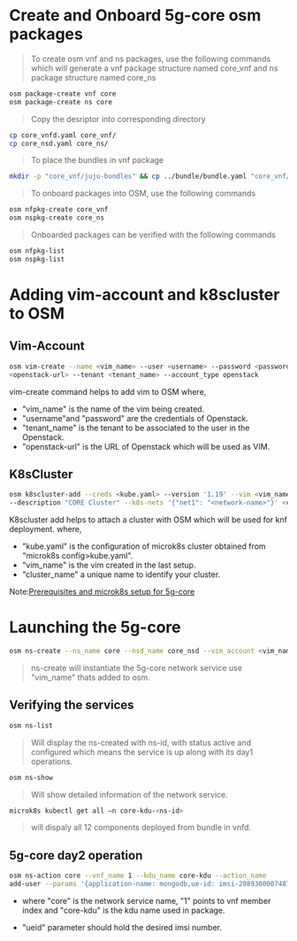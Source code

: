 <!--
Copyright 2020 Tata Elxsi

 Licensed under the Apache License, Version 2.0 (the "License"); you may
 not use this file except in compliance with the License. You may obtain
 a copy of the License at

         http://www.apache.org/licenses/LICENSE-2.0

 Unless required by applicable law or agreed to in writing, software
 distributed under the License is distributed on an "AS IS" BASIS, WITHOUT
 WARRANTIES OR CONDITIONS OF ANY KIND, either express or implied. See the
 License for the specific language governing permissions and limitations
 under the License.

 For those usages not covered by the Apache License, Version 2.0 please
 contact: canonical@tataelxsi.onmicrosoft.com

 To get in touch with the maintainers, please contact:
 canonical@tataelxsi.onmicrosoft.com
-->

# Create and Onboard 5g-core osm packages

> To create osm vnf and ns packages, use the following commands which will
generate a vnf package structure named core_vnf and ns package structure named core_ns

```bash
osm package-create vnf core
osm package-create ns core
```

> Copy the desriptor into corresponding directory

```bash
cp core_vnfd.yaml core_vnf/
cp core_nsd.yaml core_ns/
```

> To place the bundles in vnf package

```bash
mkdir -p "core_vnf/juju-bundles" && cp ../bundle/bundle.yaml "core_vnf/juju-bundles"
```

> To onboard packages into OSM, use the following commands

```bash
osm nfpkg-create core_vnf
osm nspkg-create core_ns
```

> Onboarded packages can be verified with the following commands

```bash
osm nfpkg-list
osm nspkg-list
```

# Adding vim-account and k8scluster to OSM

## Vim-Account

```bash
osm vim-create --name <vim_name> --user <username> --password <password> --auth_url
<openstack-url> --tenant <tenant_name> --account_type openstack
```

vim-create command helps to add vim to OSM where,

- "vim_name" is the name of the vim being created.
- "username"and "password" are the credentials of Openstack.
- "tenant_name" is the tenant to be associated to the user in the Openstack.
- "openstack-url" is the URL of Openstack which will be used as VIM.

## K8sCluster

```bash
osm k8scluster-add --creds <kube.yaml> --version '1.19' --vim <vim_name>
--description "CORE Cluster" --k8s-nets '{"net1": "<network-name>"}' <cluster_name>
```

K8scluster add helps to attach a cluster with OSM which will be used for knf deployment.
where,

- "kube.yaml" is the configuration of microk8s cluster obtained from "microk8s config>kube.yaml".
- "vim_name" is the vim created in the last setup.
- "cluster_name" a unique name to identify your cluster.

Note:[Prerequisites and microk8s setup for 5g-core](../README.md)

# Launching the 5g-core

```bash
osm ns-create --ns_name core --nsd_name core_nsd --vim_account <vim_name>
```

> ns-create will instantiate the 5g-core network service use
"vim_name" thats added to osm.

## Verifying the services

```bash
osm ns-list
```

> Will display the ns-created with ns-id, with status active and configured
which means the service is up along with its day1 operations.

```bash
osm ns-show
```

> Will show detailed information of the network service.

```bash
microk8s kubectl get all –n core-kdu-<ns-id>
```

> will dispaly all 12 components deployed from bundle in vnfd.

## 5g-core day2 operation

```bash
osm ns-action core --vnf_name 1 --kdu_name core-kdu --action_name
add-user --params '{application-name: mongodb,ue-id: imsi-2089300007487 }'
```

- where "core" is the network service name, "1" points to vnf member index
  and "core-kdu" is the kdu name used in package.

- "ueid" parameter should hold the desired imsi number.

